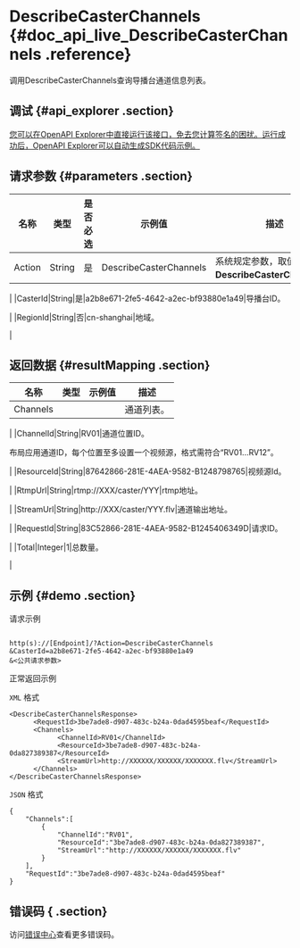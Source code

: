 # DescribeCasterChannels {#doc_api_live_DescribeCasterChannels .reference}

调用DescribeCasterChannels查询导播台通道信息列表。

## 调试 {#api_explorer .section}

[您可以在OpenAPI Explorer中直接运行该接口，免去您计算签名的困扰。运行成功后，OpenAPI Explorer可以自动生成SDK代码示例。](https://api.aliyun.com/#product=live&api=DescribeCasterChannels&type=RPC&version=2016-11-01)

## 请求参数 {#parameters .section}

|名称|类型|是否必选|示例值|描述|
|--|--|----|---|--|
|Action|String|是|DescribeCasterChannels|系统规定参数，取值：**DescribeCasterChannels**。

 |
|CasterId|String|是|a2b8e671-2fe5-4642-a2ec-bf93880e1a49|导播台ID。

 |
|RegionId|String|否|cn-shanghai|地域。

 |

## 返回数据 {#resultMapping .section}

|名称|类型|示例值|描述|
|--|--|---|--|
|Channels| | |通道列表。

 |
|ChannelId|String|RV01|通道位置ID。

 布局应用通道ID，每个位置至多设置一个视频源，格式需符合“RV01...RV12”。

 |
|ResourceId|String|87642866-281E-4AEA-9582-B1248798765|视频源Id。

 |
|RtmpUrl|String|rtmp://XXX/caster/YYY|rtmp地址。

 |
|StreamUrl|String|http://XXX/caster/YYY.flv|通道输出地址。

 |
|RequestId|String|83C52866-281E-4AEA-9582-B1245406349D|请求ID。

 |
|Total|Integer|1|总数量。

 |

## 示例 {#demo .section}

请求示例

``` {#request_demo}

http(s)://[Endpoint]/?Action=DescribeCasterChannels
&CasterId=a2b8e671-2fe5-4642-a2ec-bf93880e1a49
&<公共请求参数>

```

正常返回示例

`XML` 格式

``` {#xml_return_success_demo}
<DescribeCasterChannelsResponse>
	  <RequestId>3be7ade8-d907-483c-b24a-0dad4595beaf</RequestId>
	  <Channels>
		    <ChannelId>RV01</ChannelId>
		    <ResourceId>3be7ade8-d907-483c-b24a-0da827389387</ResourceId>
		    <StreamUrl>http://XXXXXX/XXXXXX/XXXXXXX.flv</StreamUrl>
	  </Channels>
</DescribeCasterChannelsResponse>
```

`JSON` 格式

``` {#json_return_success_demo}
{
	"Channels":[
		{
			"ChannelId":"RV01",
			"ResourceId":"3be7ade8-d907-483c-b24a-0da827389387",
			"StreamUrl":"http://XXXXXX/XXXXXX/XXXXXXX.flv"
		}
	],
	"RequestId":"3be7ade8-d907-483c-b24a-0dad4595beaf"
}
```

## 错误码 { .section}

访问[错误中心](https://error-center.aliyun.com/status/product/live)查看更多错误码。

